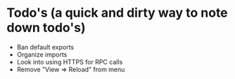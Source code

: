 # Todo's (a quick and dirty way to note down todo's)

- Ban default exports
- Organize imports
- Look into using HTTPS for RPC calls
- Remove "View => Reload" from menu
